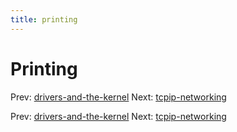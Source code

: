 ```yaml
---
title: printing
---
```


# Printing

Prev:
[drivers-and-the-kernel](drivers-and-the-kernel.md)
Next: [tcpip-networking](tcpip-networking.md)

Prev:
[drivers-and-the-kernel](drivers-and-the-kernel.md)
Next: [tcpip-networking](tcpip-networking.md)

